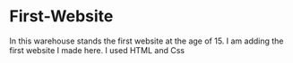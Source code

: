 # First-Website
In this warehouse stands the first website at the age of 15.
I am adding the first website I made here. I used HTML and Css
